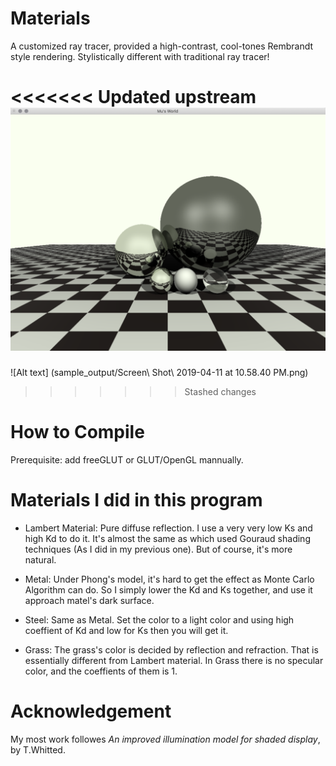 # Materials

A customized ray tracer, provided a high-contrast, cool-tones Rembrandt style rendering. Stylistically different with traditional ray tracer!

<<<<<<< Updated upstream
![image](sample_output/sample.png)
=======
![Alt text] (sample_output/Screen\ Shot\ 2019-04-11 at 10.58.40 PM.png)
>>>>>>> Stashed changes

# How to Compile

Prerequisite: add freeGLUT or GLUT/OpenGL mannually.

# Materials I did in this program

- Lambert Material: Pure diffuse reflection. I use a very very low Ks and high Kd to do it. It's almost the same as which used Gouraud shading techniques (As I did in my previous one). But of course, it's more natural.

- Metal: Under Phong's model, it's hard to get the effect as Monte Carlo Algorithm can do. So I simply lower the Kd and Ks together, and use it approach matel's dark surface.

- Steel: Same as Metal. Set the color to a light color and using high coeffient of Kd and low for Ks then you will get it.

- Grass: The grass's color is decided by reflection and refraction. That is essentially different from Lambert material. In Grass there is no specular color, and the coeffients of them is 1.

# Acknowledgement

My most work followes _An improved illumination model for shaded display_, by T.Whitted.
